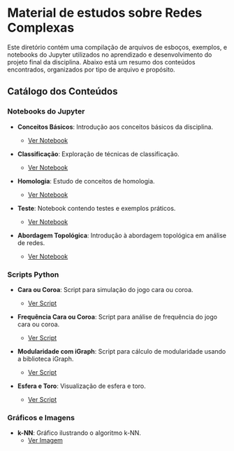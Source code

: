 # Material de estudos sobre Redes Complexas

Este diretório contém uma compilação de arquivos de esboços, exemplos, e notebooks do Jupyter utilizados no aprendizado e desenvolvimento do projeto final da disciplina. Abaixo está um resumo dos conteúdos encontrados, organizados por tipo de arquivo e propósito.

## Catálogo dos Conteúdos

### Notebooks do Jupyter

- **Conceitos Básicos**: Introdução aos conceitos básicos da disciplina.
  - [Ver Notebook](./studying_1_basic_concepts.ipynb)

- **Classificação**: Exploração de técnicas de classificação.
  - [Ver Notebook](./studying_2_classification.ipynb)

- **Homologia**: Estudo de conceitos de homologia.
  - [Ver Notebook](./studying_3_homology.ipynb)

- **Teste**: Notebook contendo testes e exemplos práticos.
  - [Ver Notebook](./studying_4_test.ipynb)

- **Abordagem Topológica**: Introdução à abordagem topológica em análise de redes.
  - [Ver Notebook](./studying_intro_topological_approach.ipynb)

### Scripts Python

- **Cara ou Coroa**: Script para simulação do jogo cara ou coroa.
  - [Ver Script](./headsOrTails.py)

- **Frequência Cara ou Coroa**: Script para análise de frequência do jogo cara ou coroa.
  - [Ver Script](./headsOrTailsFrequency.py)

- **Modularidade com iGraph**: Script para cálculo de modularidade usando a biblioteca iGraph.
  - [Ver Script](./modularity_multlevel_igraph.py)

- **Esfera e Toro**: Visualização de esfera e toro.
  - [Ver Script](./sphere_and_torus.py)

### Gráficos e Imagens
- **k-NN**: Gráfico ilustrando o algoritmo k-NN.
  - [Ver Imagem](./knn.eps)


